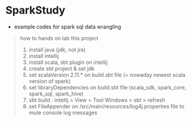# SparkStudy

- example codes for spark sql data wrangling

> how to hands on lab this project
> 1. install java (jdk, not jre)
> 2. install intellij
> 3. install scala, sbt plugin on intellij
> 4. create sbt project & set jdk
> 5. set scalaVersion 2.11.* on build.sbt file (= nowaday newest scala version of spark)
> 6. set libraryDependencies on build.sbt file (scala_sdk, spark_core, spark_sql, spark_hive)
> 7. sbt build : intellij > View > Tool Windows > sbt > refresh
> 8. set FileAppender on /src/main/resources/log4j.properties file to mute console log messages
